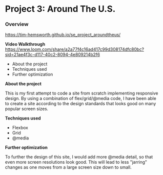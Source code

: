 # Project 3: Around The U.S.

### Overview

https://tim-hemsworth.github.io/se_project_aroundtheus/

**Video Walkthrough**
https://www.loom.com/share/a2a77f4c16ad417c99d308174dfc80bc?sid=21ae4f3c-d117-40c2-8094-4e809214b2f6

- About the project
- Techniques used
- Further optimization

**About the project**

This is my first attempt to code a site from scratch implementing responsive design. By using a combination of flex/grid/@media code, I have been able to create a site according to the design standards that looks good on many popular screen sizes.

**Techniques used**

- Flexbox
- Grid
- @media

**Further optimization**

To further the design of this site, I would add more @media detail, so that even more screen resolutions look good. This will lead to less "jarring" changes as one moves from a large screen size down to small.
